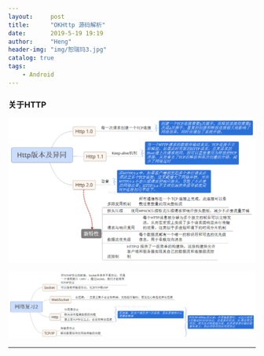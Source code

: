 ```yaml
---
layout:     post
title:      "OKHttp 源码解析"
date:       2019-5-19 19:19
author:     "Heng"
header-img: "img/恕瑞玛3.jpg"
catalog: true
tags:
    - Android
---
```


### 关于HTTP

![](/img/in-post/post-Android/OKHttp/HTTP1.png)

![](/img/in-post/post-Android/OKHttp/HTTP2.png)

---

